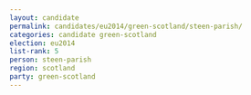 ```yaml
---
layout: candidate
permalink: candidates/eu2014/green-scotland/steen-parish/
categories: candidate green-scotland
election: eu2014
list-rank: 5
person: steen-parish
region: scotland
party: green-scotland
---
```

